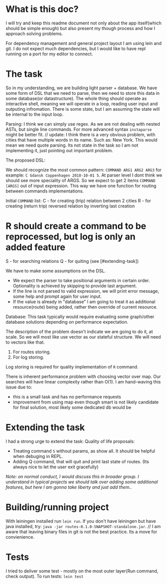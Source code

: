 # What is this doc?

I will try and keep this readme document not only about the app itself(which should be simple enough) but also present my though process and how I approach solving problems.

For dependency management and general project layout I am using lein and git. I do not expect much dependencies, but I would like to have repl running on a port for my editor to connect.

# The task
So in my understanding, we are building light parser + database.
We have some form of DSL that we need to parse, then we need to store this data in some database(or datastructure). The whole thing should operate as interactive shell, meaning we will operate in a loop, reading user input and outputing infromation. There is some state, but I am assuming the state will be internal to the input loop. 

Parsing:
I think we can simply use regex.
As we are not dealing with nested ASTs, but single line commands. For more advanced syntax `instaparse` might be better fit.
// update: I think there is a very obvious problem, with cities that have multiple words in its name. Such as: New York. This would mean we need quote parsing. Its not state in the task so I am not implementing it, just pointing out important problem.

The proposed DSL:

We should recognize the most common pattern:
`COMMAND ARG1 ARG2 ARG3`
for example: `C Gdansk Coppenhagen 2018-10-01 5`.
At parser level I dont think we should see more speciality of ARGS.
So we expect to get 2 items `COMMAND` `[ARGS]` out of input expression. This way we have one function for routing between commands implementations.

Initial `COMMAND` list:
C - for creating (trip) relation between 2 cities
R - for creating (return trip) reversed relation by inverting last creation
# R should create a command to be reprocessed, but log is only an added feature
S - for searching relations
Q - for quiting (see [#extending-task])


We have to make some assumptions on the DSL.
* We expect the parser to take positional arguments in certain order. Optionality is achieved by skipping to provide last argument.
* If the line is not parsed to valid expression, we will print error message, some help and prompt again for user input.
* If the value is already in "database" I am going to treat it as additional resource(route) being added, rather then override of current resource.


Database:
This task typically would require evaluating some graph/other database solutions depending on performance expectation.

The description of the problem doesn't indicate we are going to do it, at scale. So we will most like use vector as our stateful structure.
We will need to vectors like that.
1. For routes storing.
2. For log storing.

Log storing is required for quality implementation of `R` command.

There is inherent performance problem with choosing vector over map. Our searches will have linear complexity rather than O(1). I am hand-waving this issue due to:
* this is a small task and has no performance requests
* improvement from using map even though smart is not likely candidate for final solution, most likely some dedicated db would be

# Extending the task
I had a strong urge to extend the task:
Quality of life proposals: 
* Treating command `S` without params, as show all. It should be helpful when debuging in REPL.
* Adding Q command, that will quit and print last state of routes. (Its always nice to let the user exit gracefully)

_Note: on normal conduct, I would discuss this in broader group. I understand in typical projects we should talk over adding some additional features, but here I am gonna take liberty and just add them.._

# Building/running project
With leiningen installed run `lein run`.
If you don't have leiningen but have java installed, try: `java -jar routes-0.1.0-SNAPSHOT-standalone.jar`. 
// I am aware that leaving binary files in git is not the best practice. Its a move for convienience.

# Tests 
I tried to deliver some test - mostly on the most outer layer(Run command, check output).
To run tests: `lein test`
